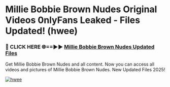 # Millie Bobbie Brown Nudes Original Videos 0nlyFans Leaked - Files Updated! (hwee)

<h3>🔴 CLICK HERE 🌐==►► <a href="https://tinyurl.com/brd5kh86" rel="nofollow">Millie Bobbie Brown Nudes Updated Files</a></h3>

Get Millie Bobbie Brown Nudes and all content. Now you can access all videos and pictures of Millie Bobbie Brown Nudes. New Updated Files 2025!

[![hwee](https://i.imgur.com/K7sEzmb.gif)](https://tinyurl.com/brd5kh86)
